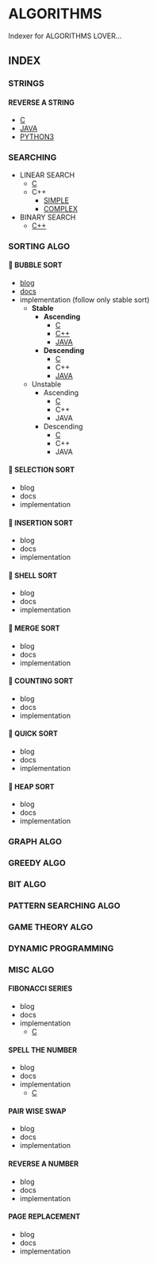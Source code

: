 # ALGORITHMS

Indexer for ALGORITHMS LOVER...

## INDEX

### STRINGS

#### REVERSE A STRING

* [C](C/Strings/reverse-a-string.c)
* [JAVA](Java/Strings/reverseString.java)
* [PYTHON3](Python3/Strings/reverseString.py)

### SEARCHING

* LINEAR SEARCH
  * [C](C/Searching/linearSearch.c)
  * C++
    * [SIMPLE](C++/Searching/linear.cpp)
    * [COMPLEX](C++/Searching/linearSearch.cpp)
* BINARY SEARCH
  * [C++](C++/Searching/binary_search.cpp)

### SORTING ALGO

#### :rocket: BUBBLE SORT

* [blog](https://chained-to-the-algorithms.quora.com/BUBBLE-SORT)
* [docs](docs/bubble-sort.md)
* implementation (follow only stable sort)
  * **Stable**
    * **Ascending**
      * [C](C/Sorting/BUBBLE-SORT/bubblesort.c)
      * [C++](C++/Sorting/BUBBLE-SORT/bubblesort.cpp)
      * [JAVA](Java/Sorting/BUBBLE-SORT/BubbleSort.java)
    * **Descending**
      * [C](C/Sorting/BUBBLE-SORT/bubble.c)
      * C++
      * [JAVA](Java/Sorting/BUBBLE-SORT/BubbleSort.java)
  * Unstable
    * Ascending
      * [C](C/Sorting/BUBBLE-SORT/ascendunbubble.c)
      * C++
      * JAVA
    * Descending
      * [C](C/Sorting/BUBBLE-SORT/descendunbubble.c)
      * C++
      * JAVA

#### :rocket: SELECTION SORT

* blog
* docs
* implementation

#### :rocket: INSERTION SORT

* blog
* docs
* implementation

#### :rocket: SHELL SORT

* blog
* docs
* implementation

#### :rocket: MERGE SORT

* blog
* docs
* implementation

#### :rocket: COUNTING SORT

* blog
* docs
* implementation

#### :rocket: QUICK SORT

* blog
* docs
* implementation

#### :rocket: HEAP SORT

* blog
* docs
* implementation

### GRAPH ALGO

### GREEDY ALGO

### BIT ALGO

### PATTERN SEARCHING ALGO

### GAME THEORY ALGO

### DYNAMIC PROGRAMMING

### MISC ALGO

#### FIBONACCI SERIES

* blog
* docs
* implementation
  * [C](C/Misc/fibonacci.c)

#### SPELL THE NUMBER

* blog
* docs
* implementation
  * [C](C/Misc/spell_the_number.c)

#### PAIR WISE SWAP

* blog
* docs
* implementation

#### REVERSE A NUMBER

* blog
* docs
* implementation

#### PAGE REPLACEMENT

* blog
* docs
* implementation